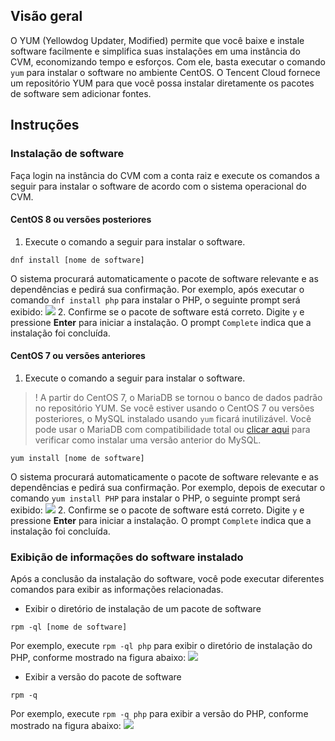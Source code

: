 ## Visão geral
O YUM (Yellowdog Updater, Modified) permite que você baixe e instale software facilmente e simplifica suas instalações em uma instância do CVM, economizando tempo e esforços. Com ele, basta executar o comando `yum` para instalar o software no ambiente CentOS. O Tencent Cloud fornece um repositório YUM para que você possa instalar diretamente os pacotes de software sem adicionar fontes.

## Instruções

### Instalação de software
Faça login na instância do CVM com a conta raiz e execute os comandos a seguir para instalar o software de acordo com o sistema operacional do CVM.

#### CentOS 8 ou versões posteriores
1. Execute o comando a seguir para instalar o software.
```
dnf install [nome de software]
```
O sistema procurará automaticamente o pacote de software relevante e as dependências e pedirá sua confirmação.
Por exemplo, após executar o comando `dnf install php` para instalar o PHP, o seguinte prompt será exibido:
![](https://main.qcloudimg.com/raw/ab6cdf18a685debff13c8f978b38d43f.png)
2. Confirme se o pacote de software está correto. Digite `y` e pressione **Enter** para iniciar a instalação.
O prompt `Complete` indica que a instalação foi concluída.

#### CentOS 7 ou versões anteriores
1. Execute o comando a seguir para instalar o software.
>! A partir do CentOS 7, o MariaDB se tornou o banco de dados padrão no repositório YUM. Se você estiver usando o CentOS 7 ou versões posteriores, o MySQL instalado usando `yum` ficará inutilizável. Você pode usar o MariaDB com compatibilidade total ou [clicar aqui](https://www.linode.com/docs/databases/mysql/how-to-install-mysql-on-centos-7) para verificar como instalar uma versão anterior do MySQL.
>
```
yum install [nome de software]
``` 
O sistema procurará automaticamente o pacote de software relevante e as dependências e pedirá sua confirmação.
Por exemplo, depois de executar o comando `yum install PHP` para instalar o PHP, o seguinte prompt será exibido:
![](https://main.qcloudimg.com/raw/18c4a59a3e0e92b0dcafff662d1e3673.png)
2. Confirme se o pacote de software está correto. Digite `y` e pressione **Enter** para iniciar a instalação.
O prompt `Complete` indica que a instalação foi concluída.

### Exibição de informações do software instalado

Após a conclusão da instalação do software, você pode executar diferentes comandos para exibir as informações relacionadas.
- Exibir o diretório de instalação de um pacote de software
```
rpm -ql [nome de software]
```
Por exemplo, execute `rpm -ql php` para exibir o diretório de instalação do PHP, conforme mostrado na figura abaixo:
![](https://main.qcloudimg.com/raw/fda98060c9f6ba359d7e705de8d336bb.png)
- Exibir a versão do pacote de software
```
rpm -q
```
Por exemplo, execute `rpm -q php` para exibir a versão do PHP, conforme mostrado na figura abaixo:
![](https://main.qcloudimg.com/raw/35e1ecee46bc55a5d2510dce59360ecc.png)

